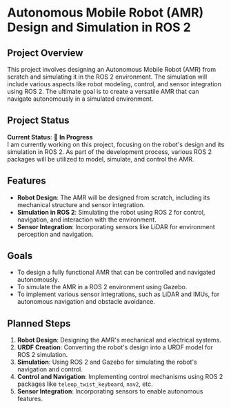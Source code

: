 # Autonomous Mobile Robot (AMR) Design and Simulation in ROS 2

## Project Overview
This project involves designing an Autonomous Mobile Robot (AMR) from scratch and simulating it in the ROS 2 environment. The simulation will include various aspects like robot modeling, control, and sensor integration using ROS 2. The ultimate goal is to create a versatile AMR that can navigate autonomously in a simulated environment.

## Project Status
**Current Status**: 🚧 **In Progress**  
I am currently working on this project, focusing on the robot's design and its simulation in ROS 2. As part of the development process, various ROS 2 packages will be utilized to model, simulate, and control the AMR.

## Features
- **Robot Design**: The AMR will be designed from scratch, including its mechanical structure and sensor integration.
- **Simulation in ROS 2**: Simulating the robot using ROS 2 for control, navigation, and interaction with the environment.
- **Sensor Integration**: Incorporating sensors like LiDAR for environment perception and navigation.

## Goals
- To design a fully functional AMR that can be controlled and navigated autonomously.
- To simulate the AMR in a ROS 2 environment using Gazebo.
- To implement various sensor integrations, such as LiDAR and IMUs, for autonomous navigation and obstacle avoidance.

## Planned Steps
1. **Robot Design**: Designing the AMR's mechanical and electrical systems.
2. **URDF Creation**: Converting the robot's design into a URDF model for ROS 2 simulation.
3. **Simulation**: Using ROS 2 and Gazebo for simulating the robot's navigation and control.
4. **Control and Navigation**: Implementing control mechanisms using ROS 2 packages like `teleop_twist_keyboard`, `nav2`, etc.
5. **Sensor Integration**: Incorporating sensors to enable autonomous features.
